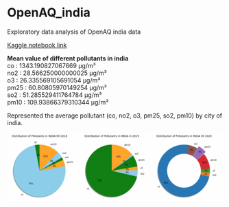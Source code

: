 # OpenAQ_india
Exploratory data analysis of OpenAQ india data

[Kaggle notebook link](https://www.kaggle.com/iamjmrishav/rishav-openaq-india)

<p>
<b>Mean value of different pollutants in india</b>
<br>co : 1343.190827067669 µg/m³
<br>no2 : 28.566250000000025 µg/m³
<br>o3 : 26.335569105691054 µg/m³
<br>pm25 : 60.80805970149254 µg/m³
<br>so2 : 51.285529411764784 µg/m³
<br>pm10 : 109.93866379310344 µg/m³</p>

<p>
  Represented the average pollutant (co, no2, o3, pm25, so2, pm10) by city of india. 
  </p>
 

<img src="https://github.com/JM-Rishav/OpenAQ_india/blob/main/celloutput.png">

